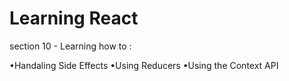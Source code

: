 # Learning React

section 10 - Learning how to :

•Handaling Side Effects
•Using Reducers
•Using the Context API
